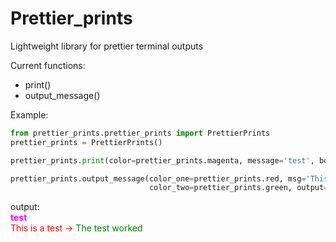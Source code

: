 # Prettier_prints

Lightweight library for prettier terminal outputs

Current functions:
 - print()
 - output_message() 

Example:
```python
from prettier_prints.prettier_prints import PrettierPrints
prettier_prints = PrettierPrints()

prettier_prints.print(color=prettier_prints.magenta, message='test', bold_text=True)

prettier_prints.output_message(color_one=prettier_prints.red, msg='This is a test',
                               color_two=prettier_prints.green, output='The test worked')
```
output: </br>
    <span style="font-weight: bold; color: magenta;">test</span> </br>
    <span style='color: red;'>This is a test -></span><span style='color: green'> The test worked</span>
